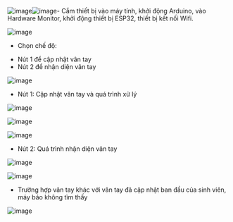 ![image](https://github.com/user-attachments/assets/1af3d19d-88ec-4798-af69-f6a002c206c4)![image](https://github.com/user-attachments/assets/266734a6-8ced-44da-8b53-3f3feaef57ee)- Cắm thiết bị vào máy tính, khởi động Arduino, vào Hardware Monitor, khởi động thiết bị ESP32, thiết bị kết nối Wifi.

![image](https://github.com/user-attachments/assets/133f32e1-4d1d-43df-a32a-a2b9690b7e2a)

- Chọn chế độ:
+ Nút 1 để cập nhật vân tay
+ Nút 2 để nhận diện vân tay

![image](https://github.com/user-attachments/assets/df4b8153-46e2-485c-916c-35682e13804b)


- Nút 1: Cập nhật vân tay và quá trình xử lý

![image](https://github.com/user-attachments/assets/1b8e0e64-2304-4d54-8c34-cc012ef3dae2)

![image](https://github.com/user-attachments/assets/95191049-733c-47df-91de-81b08d1daf82)

![image](https://github.com/user-attachments/assets/36554cf4-93c1-4275-8a67-6f656cca5261)

- Nút 2: Quá trình nhận diện vân tay

![image](https://github.com/user-attachments/assets/482b65b6-a552-4445-acef-01677615f9d0)

![image](https://github.com/user-attachments/assets/44ab984f-46d6-471b-a3d2-c8f0ef9de2cc)

- Trường hợp vân tay khác với vân tay đã cập nhật ban đầu của sinh viên, máy báo không tìm thấy

![image](https://github.com/user-attachments/assets/005a2b0c-1f69-435f-bfbe-263e84d6335b)




